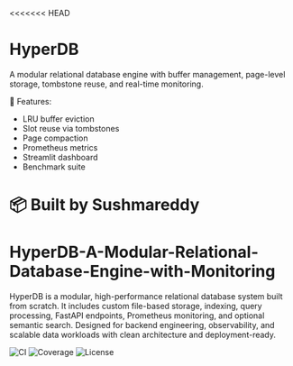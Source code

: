 <<<<<<< HEAD
# HyperDB

A modular relational database engine with buffer management, page-level storage, tombstone reuse, and real-time monitoring.

🚀 Features:
- LRU buffer eviction
- Slot reuse via tombstones
- Page compaction
- Prometheus metrics
- Streamlit dashboard
- Benchmark suite

📦 Built by Sushmareddy
=======
# HyperDB-A-Modular-Relational-Database-Engine-with-Monitoring
HyperDB is a modular, high-performance relational database system built from scratch. It includes custom file-based storage, indexing, query processing, FastAPI endpoints, Prometheus monitoring, and optional semantic search. Designed for backend engineering, observability, and scalable data workloads with clean architecture and deployment-ready.

![CI](https://github.com/sushma-reddy-garlapati/HyperDB-A-Modular-Relational-Database-Engine-with-Monitoring/actions/workflows/test.yml/badge.svg)
![Coverage](https://img.shields.io/badge/Coverage-89%25-brightgreen)
![License](https://img.shields.io/github/license/sushma-reddy-garlapati/HyperDB-A-Modular-Relational-Database-Engine-with-Monitoring)
